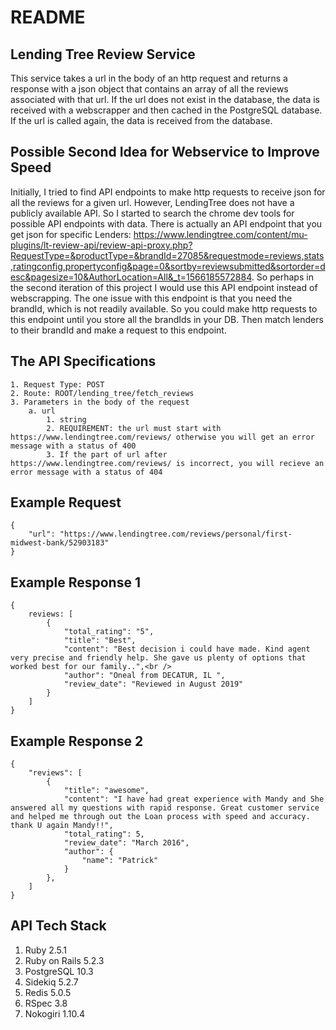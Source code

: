 # README

## Lending Tree Review Service <br />
This service takes a url in the body of an http request and returns a response with a json object that contains an array of all the reviews associated with that url. If the url does not exist in the database, the data is received with a webscrapper and then cached in the PostgreSQL database. If the url is called again, the data is received from the database.

## Possible Second Idea for Webservice to Improve Speed<br />
Initially, I tried to find API endpoints to make http requests to receive json for all the reviews for a given url. However, LendingTree does not have a publicly available API. So I started to search the chrome dev tools for possible API endpoints with data. There is actually an API endpoint that you get json for specific Lenders: https://www.lendingtree.com/content/mu-plugins/lt-review-api/review-api-proxy.php?RequestType=&productType=&brandId=27085&requestmode=reviews,stats,ratingconfig,propertyconfig&page=0&sortby=reviewsubmitted&sortorder=desc&pagesize=10&AuthorLocation=All&_t=1566185572884. So perhaps in the second iteration of this project I would use this API endpoint instead of webscrapping. The one issue with this endpoint is that you need the brandId, which is not readily available. So you could make http requests to this endpoint until you store all the brandIds in your DB. Then match lenders to their brandId and make a request to this endpoint.

## The API Specifications<br />
    1. Request Type: POST
    2. Route: ROOT/lending_tree/fetch_reviews
    3. Parameters in the body of the request
        a. url
            1. string
            2. REQUIREMENT: the url must start with https://www.lendingtree.com/reviews/ otherwise you will get an error message with a status of 400
            3. If the part of url after https://www.lendingtree.com/reviews/ is incorrect, you will recieve an error message with a status of 404
    
## Example Request<br />
```
{
	"url": "https://www.lendingtree.com/reviews/personal/first-midwest-bank/52903183"
}
```

## Example Response 1<br />

```
{
    reviews: [
        {
            "total_rating": "5",
            "title": "Best",
            "content": "Best decision i could have made. Kind agent very precise and friendly help. She gave us plenty of options that worked best for our family..",<br />
            "author": "Oneal from DECATUR, IL ",
            "review_date": "Reviewed in August 2019"
        }
    ]
}
```

## Example Response 2<br />
```
{
    "reviews": [
        {
            "title": "awesome",
            "content": "I have had great experience with Mandy and She answered all my questions with rapid response. Great customer service and helped me through out the Loan process with speed and accuracy. thank U again Mandy!!",
            "total_rating": 5,
            "review_date": "March 2016",
            "author": {
                "name": "Patrick"
            }
        },
    ]
}
```

## API Tech Stack<br />
1. Ruby 2.5.1<br />
2. Ruby on Rails 5.2.3<br />
3. PostgreSQL 10.3<br />
4. Sidekiq 5.2.7<br />
5. Redis 5.0.5<br />
6. RSpec 3.8<br />
7. Nokogiri 1.10.4<br />
